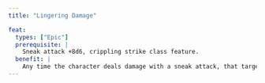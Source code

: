 ```yaml
---
title: "Lingering Damage"

feat:
  types: ["Epic"]
  prerequisite: |
    Sneak attack +8d6, crippling strike class feature.
  benefit: |
    Any time the character deals damage with a sneak attack, that target takes damage equal to the character's sneak attack bonus damage on the character's next turn as well.
---
```

